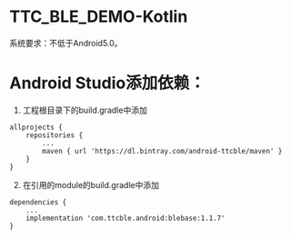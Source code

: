 # TTC_BLE_DEMO-Kotlin

系统要求：不低于Android5.0。

# Android Studio添加依赖：

1. 工程根目录下的build.gradle中添加

```
allprojects {
    repositories {
        ...
        maven { url 'https://dl.bintray.com/android-ttcble/maven' }
    }
}
```

2. 在引用的module的build.gradle中添加

```
dependencies {
    ...
    implementation 'com.ttcble.android:blebase:1.1.7'
}
```

